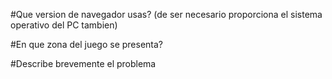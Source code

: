 #Que version de navegador usas? (de ser necesario proporciona el sistema operativo del PC tambien)


#En que zona del juego se presenta?


#Describe brevemente el problema

